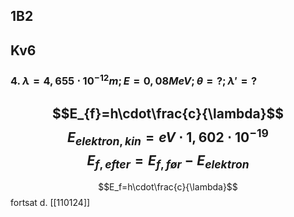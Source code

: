 ## 1B2
## Kv6
### 4. $\lambda=4,655\cdot10^{-12}m; E=0,08MeV; \theta=?;\lambda'=?$
$$E_{f}=h\cdot\frac{c}{\lambda}$$
$$E_{elektron, kin}=eV\cdot1,602\cdot10^{-19}$$
$$E_{f,efter}=E_{f,før}-E_{elektron}$$
---
$$E_f=h\cdot\frac{c}{\lambda}$$
fortsat d. [[110124]]
